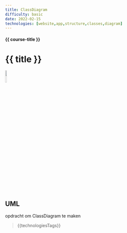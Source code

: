 ```yaml
---
title: ClassDiagram
difficulty: basic
date: 2022-02-15
technologies: [website,app,structure,classes,diagram]
---
```


#### {{ course-title }}
# {{ title }}
<img src="{{ '/_assets/themas/diagram.png' | url }}" style="width:10%;">


## UML
opdracht om ClassDiagram te maken

> {{technologiesTags}}
